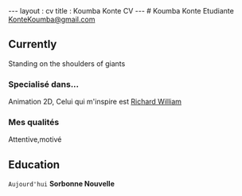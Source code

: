 <link rel="stylesheet" href="/assets/css/style.css">
---
layout : cv
title : Koumba Konte CV
---
# Koumba Konte
Etudiante

<div id ="Mon adresse mail">
<a href="KonteKoumba@gmail.com">KonteKoumba@gmail.com</a>
  
</div>

## Currently

Standing on the shoulders of giants

### Specialisé dans...

Animation 2D, Celui qui m'inspire est [Richard William](https://fr.wikipedia.org/wiki/Richard_Williams_animateur)


### Mes qualités
Attentive,motivé


## Education 

`Aujourd'hui`
__Sorbonne Nouvelle__

